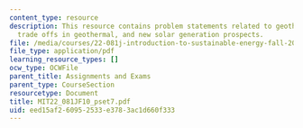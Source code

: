 ```yaml
---
content_type: resource
description: This resource contains problem statements related to geothermal in US,
  trade offs in geothermal, and new solar generation prospects.
file: /media/courses/22-081j-introduction-to-sustainable-energy-fall-2010/eed15af260952533e3783ac1d660f333_MIT22_081JF10_pset7.pdf
file_type: application/pdf
learning_resource_types: []
ocw_type: OCWFile
parent_title: Assignments and Exams
parent_type: CourseSection
resourcetype: Document
title: MIT22_081JF10_pset7.pdf
uid: eed15af2-6095-2533-e378-3ac1d660f333
---
```

